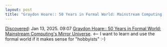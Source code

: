 ```yaml
---
layout: post
title: "Graydon Hoare:: 50 Years in Formal World: Mainstream Computing's Mirror Universe"
---
```

[Discovered](http://rolandtanglao.com/2020/07/29/p1-blogthis-checkvist-list-links-to-blog/): Jan 13, 2025. 09:07 [Graydon Hoare:: 50 Years in Formal World: Mainstream Computing's Mirror Universe](http://d22yoqkt46k26p.cloudfront.net/graydon/talks/formal-world.pdf). <-- I want to learn and use the formal world if it makes sense for "hobbyists" :-)
